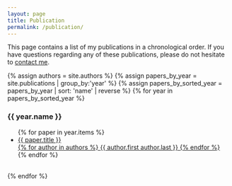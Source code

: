```yaml
---
layout: page
title: Publication
permalink: /publication/
---
```


This page contains a list of my publications in a chronological order.
If you have questions regarding any of these publications, please do not
hesitate to <a href="mailto:{{site.email}}">contact me</a>.

{% assign authors = site.authors %}
{% assign papers_by_year = site.publications | group_by:'year' %}
{% assign papers_by_sorted_year = papers_by_year | sort: 'name' | reverse %}
{% for year in papers_by_sorted_year %}
  <h3>{{ year.name }}</h3>
  <ul>
    {% for paper in year.items %}
    <li>
      <a href="{{ paper.url }}">
        {{ paper.title }} <br>
        {% for author in authors %}
          {{ author.first author.last }}
        {% endfor %}
      </a>
    </li>
    {% endfor %}
  </ul><br>
{% endfor %}
